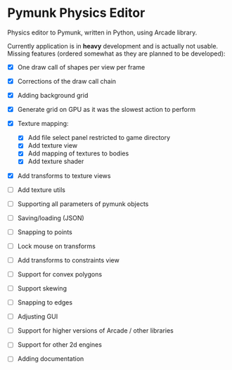 # Pymunk Physics Editor

Physics editor to Pymunk, written in Python, using Arcade library.

Currently application is in **heavy** development and is actually not usable.
Missing features (ordered somewhat as they are planned to be developed):

- [x] One draw call of shapes per view per frame
- [x] Corrections of the draw call chain
- [x] Adding background grid
- [x] Generate grid on GPU as it was the slowest action to perform
- [x] Texture mapping:
   - [x] Add file select panel restricted to game directory
   - [x] Add texture view
   - [x] Add mapping of textures to bodies
   - [x] Add texture shader
- [x] Add transforms to texture views
- [ ] Add texture utils
- [ ] Supporting all parameters of pymunk objects
- [ ] Saving/loading (JSON)
- [ ] Snapping to points
- [ ] Lock mouse on transforms
- [ ] Add transforms to constraints view
- [ ] Support for convex polygons
- [ ] Support skewing
- [ ] Snapping to edges
- [ ] Adjusting GUI
- [ ] Support for higher versions of Arcade / other libraries
- [ ] Support for other 2d engines
- [ ] Adding documentation

